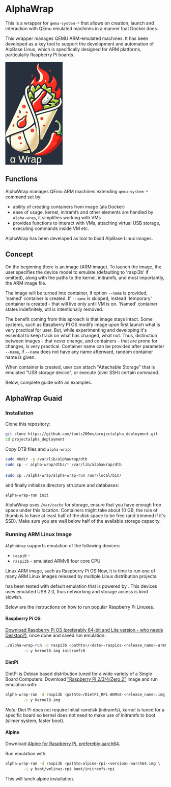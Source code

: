 

# AlphaWrap
This is a wrapper for `qemu-system-*` that allows on creation, launch and interaction with QEmu emulated machines in a manner that Docker does.

This wrapper manages QEMU ARM-emulated machines. It has been developed as a key tool to support the development and automation of AlpBase Linux, which is specifically designed for ARM platforms, particularly Raspberry Pi boards.

![Made with ChatGPT (accually ChatGPT made this)](./art/AlphaWrap-mini.png)

## Functions

AlphaWrap manages QEmu ARM machines extending `qemu-system-*` command set by: 
- ability of creating containers from image (ala Docker)
- ease of usage, kernel, initramfs and other elements are handled by `alpha-wrap`, it simplifies working with VMs
- provides functions to interact with VMs, attaching virtual USB storage, executing commands inside VM etc.

AlphaWrap has been developed as tool to biuld AlpBase Linux images.

## Concept

On the beginning there is an image (ARM image). To launch the image, the user specifies the device model to emulate (defaulting to 'raspi3b' if omitted), along with the paths to the kernel, initramfs, and most importantly, the ARM image file.

The image will be turned into container, if option `--name` is provided, 'named' container is created. If `--name` is skipped, instead 'temporary' container is created - that will live only until VM is on. 'Named' container states indefinitely, util is intentionally removed.

The benefit coming from this aproach is that image stays intact. Some systems, such as Raspberry PI OS modify image upon first launch what is very practical for user. But, while experimenting and developing it's essential to keep track on what has changed, what not. Thus, distinction between images - that never change, and containers - that are prone for changes, is very practical.
Container name can be provided after parameter `--name`, if `--name` does not have any name afterward, random container name is given.

When container is created, user can attach "Attachable Storage" that is emulated "USB storage device", or execute (over SSH) certain command.

Below, complete guide with an examples.

## AlphaWrap Guaid

### Installation

Clone this repository: 
```bash
git clone https://github.com/tools200ms/projectalpha_deployment.git
cd projectalpha_deployment
```
Copy DTB files and `alpha-wrap`:
```bash
sudo mkdir -p /var/lib/alphawrap/dtb
sudo cp -r alpha-wrap/dtbs/* /var/lib/alphawrap/dtb

sudo cp ./alpha-wrap/alpha-wrap-run /usr/local/bin/
```
and finally initialize directory structure and databases: 
```bash
alpha-wrap-run init
```
AlphaWrap uses `/var/cache` for storage, ensure that you have enough free space under this location. Containers might take about 10 GB, the rule of thumb is to have at least half of the disk space to be free (and trimmed if it's SSD). Make sure you are well below half of the available storage capacity.

### Running ARM Linux Image

`AlphaWrap` supports emulation of the following devices: 
- `raspi0` - 
- `raspi3b` - emulated ARMv8 four core CPU

Linux ARM image, such as Raspberry Pi OS
Now, it is time to run one of many ARM Linux images released by multiple Linux distribution projects. 

has been tested with default  emulation that is powered by . This devices uses emulated USB 2.0, thus networking and storage access is kind slowish.

Below are the instructions on how to run popular Raspberry Pi Linuxes.


#### Raspberry Pi OS
[Download Raspberry Pi OS (preferably 64-bit and Lite version - who needs Desktop?)](https://www.raspberrypi.com/software/operating-systems/#raspberry-pi-os-64-bit), once done and saved run emulation: 

```bash
./alpha-wrap-run -d raspi3b <pathto>/<date>-raspios-<release_name>-arm64-lite.img \
        -i y kernel8.img initramfs8
```

#### DietPi
DietPi is Debian based distribution tuned for a wide variety of a Single Board Computers. Download ["Raspberry Pi 2/3/4/Zero 2"](https://dietpi.com/#download) image and run emulation with: 
```bash
alpha-wrap-run -d raspi3b <pathto>/DietPi_RPi-ARMv8-<release_name>.img \
        -i y kernel8.img
```
*Note:* Diet Pi does not require Initial ramdisk (initramfs), kernel is tuned for a specific board so kernel does not need to make use of initramfs to boot (slimer system, faster boot).

#### Alpine

Download [Alpine for Raspberry Pi, preferebly aarch64](https://www.alpinelinux.org/downloads/).

Run emulation with: 
```bash
alpha-wrap-run -d raspi3b <pathto>alpine-rpi-<version>-aarch64.img \
        -i y boot/vmlinuz-rpi boot/initramfs-rpi
```
This will lunch alpine installation.

